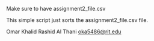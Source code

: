 Make sure to have assignment2_file.csv

This simple script just sorts the assignment2_file.csv file.



Omar Khalid Rashid Al Thani  oka5486@rit.edu
